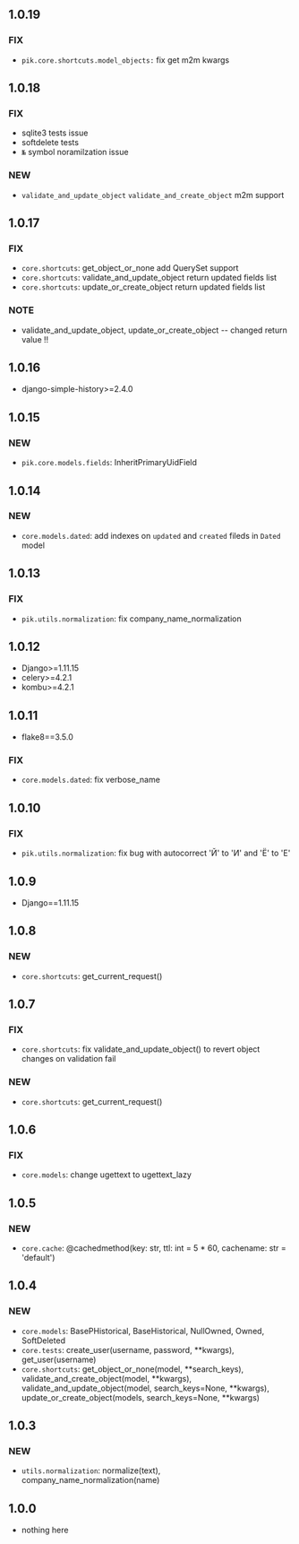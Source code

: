 ## 1.0.19 ##

### FIX ###

 - `pik.core.shortcuts.model_objects:` fix get m2m kwargs

## 1.0.18 ##

### FIX ###

 - sqlite3 tests issue
 - softdelete tests
 - `№` symbol noramilzation issue
 
 ### NEW ###
 
 - `validate_and_update_object` `validate_and_create_object` m2m support

## 1.0.17 ##

### FIX ###

 - `core.shortcuts`: get_object_or_none add QuerySet support
 - `core.shortcuts`: validate_and_update_object return updated fields list
 - `core.shortcuts`: update_or_create_object return updated fields list

### NOTE ###

 - validate_and_update_object, update_or_create_object -- changed return value !!

## 1.0.16 ##

 - django-simple-history>=2.4.0

## 1.0.15 ##

### NEW ###

 - `pik.core.models.fields`: InheritPrimaryUidField

## 1.0.14 ##

### NEW ###

 - `core.models.dated`: add indexes on `updated` and `created` fileds in `Dated` model

## 1.0.13 ##

### FIX ###

 - `pik.utils.normalization`: fix company_name_normalization

## 1.0.12 ##

 - Django>=1.11.15
 - celery>=4.2.1
 - kombu>=4.2.1

## 1.0.11 ##

 - flake8==3.5.0

### FIX ###

 - `core.models.dated`: fix verbose_name

## 1.0.10 ##

### FIX ###

 - `pik.utils.normalization`: fix bug with autocorrect 'Й' to 'И' and 'Ё' to 'Е'

## 1.0.9 ##

 - Django==1.11.15

## 1.0.8 ##

### NEW ###

 - `core.shortcuts`: get_current_request()

## 1.0.7 ##

### FIX ###

 - `core.shortcuts`: fix validate_and_update_object() to revert object changes on validation fail

### NEW ###

 - `core.shortcuts`: get_current_request()

## 1.0.6 ##

### FIX ###

 - `core.models`: change ugettext to ugettext_lazy

## 1.0.5 ##

### NEW ###

 - `core.cache`: @cachedmethod(key: str, ttl: int = 5 * 60, cachename: str = 'default')

## 1.0.4 ##

### NEW ###

 - `core.models`: BasePHistorical, BaseHistorical, NullOwned, Owned, SoftDeleted
 - `core.tests`: create_user(username, password, **kwargs), get_user(username)
 - `core.shortcuts`: get_object_or_none(model, **search_keys), validate_and_create_object(model, **kwargs), validate_and_update_object(model, search_keys=None, **kwargs), update_or_create_object(models, search_keys=None, **kwargs)

## 1.0.3 ##

### NEW ###

 - `utils.normalization`: normalize(text), company_name_normalization(name)

## 1.0.0 ##

 - nothing here
